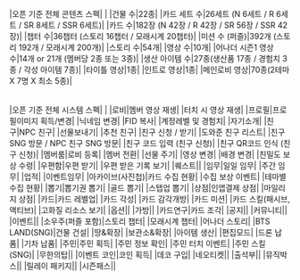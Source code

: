 

|오픈 기준 전체 콘텐츠 스펙|   |
|건물 수|22종|
|카드 세트 수|26세트 (N 6세트 / R 6세트 / SR 8세트 / SSR 6세트)|
|카드 수|182장 (N 42장 / R 42장 / SR 56장 / SSR 42장)|
|챕터 수|36챕터 (스토리 16챕터 / 모래시계 20챕터)|
|미션 수 (퍼즐)|392개 (스토리 192개 / 모래시계 200개)|
|스토리 수|54개|
|영상 수|10개|
|어나더 시즌1 영상 수|14개 or 21개 (멤버당 2종 또는 3종)|
|생산 아이템 수|27종(생산품 17종 / 경험치 3종 / 각성 아이템 7종)|
|타이틀 영상|1종|
|인트로 영상|1종|
|메인로비 영상|70종(2테마 X 7명 X 최소 5종)|



|     |     |
| --- | --- |
 
|오픈 기준 전체 시스템 스펙|   |
|로비|멤버 영상 재생|
|터치 시 영상 재생|
|프로필|프로필이미지 획득/변경|
|닉네임 변경|
|FID 복사|
|계정레벨 및 경험치|
|자기소개|
|친구|NPC 친구|
|선물보내기|
|추천 친구|
|친구 신청 / 받기|
|도와준 친구 리스트|
|친구 SNG 방문 / NPC 친구 SNG 방문|
|친구 코드 입력 (친구 신청)|
|친구 QR코드 인식 (친구 신청)|
|멤버룸|로비 등록|
|멤버 전환|
|선물 주기|
|영상 변경|
|배경 변경|
|친밀도 보상 수령|
|우편함|우편 받기|
|우편 받은 기록 보기|
|퀘스트||
|임무|일일 임무|
|주간 임무|
|업적|
|이벤트임무|
|아카이브(사진첩)|카드 수집 현황|
|수집 보상 이벤트|
|테마별 수집 현황|
|뽑기|뽑기권 뽑기|
|골드 뽑기|
|스탭업 뽑기|
|상점|인앱결제 상점|
|마일리지 상점|
|카드|카드 레벨업|
|카드 각성|
|카드 감각개방|
|카드 미션|
|카드 스킬(패시브, 액티브)|
|고화질 리소스 보기|
|옵션||
|가방||
|카드연구|카드 조각|
|공지||
|커뮤니티||
|이벤트||
|소우주(퍼즐 포함)|스토리 챕터|
|모래시계 챕터|
|어나더 스토리|
|BTS LAND(SNG)|건물 건설|
|땅&확장|
|보관소&확장|
|아이템 생산|
|편집모드|
|드론 납품|
|기차 납품|
|주민|주민 획득|
|주민 정보 확인|
|주민 터치 이벤트|
|주민 스킬 (SNG)|
|무한의탑||
|이벤트 코인|코인 획득|
|데코 구입|
|네오티켓||
|출석부||
|뮤직박스||
|릴레이 패키지||
|시즌패스||